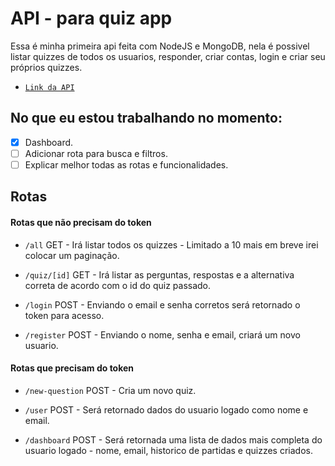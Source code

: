 # API - para quiz app

Essa é minha primeira api feita com NodeJS e MongoDB, nela é possivel listar quizzes de todos os usuarios, responder, criar contas, login e criar seu próprios quizzes.

- [`Link da API`](https://quizluan.herokuapp.com/)
## No que eu estou trabalhando no momento:
- [X] Dashboard.
- [ ] Adicionar rota para busca e filtros.
- [ ] Explicar melhor todas as rotas e funcionalidades.

## Rotas
#### Rotas que não precisam do token
- `/all` GET - Irá listar todos os quizzes - Limitado a 10 mais em breve irei colocar um paginação.

- `/quiz/[id]` GET - Irá listar as perguntas, respostas e a alternativa correta de acordo com o id do quiz passado.

- `/login` POST - Enviando o email e senha corretos será retornado o token para acesso.

- `/register` POST - Enviando o nome, senha e email, criará um novo usuario. 


#### Rotas que precisam do token 
- `/new-question` POST - Cria um novo quiz.

- `/user` POST - Será retornado dados do usuario logado como nome e email.

- `/dashboard` POST - Será retornada uma lista de dados mais completa do usuario logado - nome, email, historico de partidas e quizzes criados.

